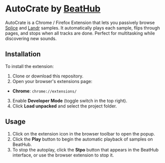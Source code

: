 # AutoCrate by [BeatHub](https://www.beathub.co)

AutoCrate is a Chrome / Firefox Extension that lets you passively browse [Splice](https://splice.com/sounds/search/samples) and [Landr](https://samples.landr.com/browse) samples. It automatically plays each sample, flips through pages, and stops when all tracks are done. Perfect for multitasking while discovering new sounds.

## Installation

To install the extension:

1. Clone or download this repository.
2. Open your browser's extensions page:
  - **Chrome**: `chrome://extensions/`
3. Enable **Developer Mode** (toggle switch in the top right).
4. Click **Load unpacked** and select the project folder.

## Usage

1. Click on the extension icon in the browser toolbar to open the popup.
2. Click the **Play** button to begin the automatic playback of samples on BeatHub.
3. To stop the autoplay, click the **Stpo** button that appears in the BeatHub interface, or use the browser extension to stop it.
